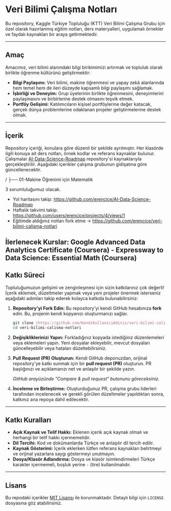# Veri Bilimi Çalışma Notları

Bu repository, Kaggle Türkiye Topluluğu (KTT) Veri Bilimi Çalışma Grubu için özel olarak hazırlanmış eğitim notları, ders materyalleri, uygulamalı örnekler ve faydalı kaynakları bir araya getirmektedir.

---

## Amaç

Amacımız, veri bilimi alanındaki bilgi birikimimizi artırmak ve topluluk olarak birlikte öğrenme kültürünü geliştirmektir:

* **Bilgi Paylaşımı:** Veri bilimi, makine öğrenmesi ve yapay zekâ alanlarında hem temel hem de ileri düzeyde kapsamlı bilgi paylaşımı sağlamak.
* **İşbirliği ve Deneyim:** Grup üyelerinin birlikte öğrenmesini, deneyimlerini paylaşmasını ve birbirlerine destek olmasını teşvik etmek.
* **Portföy Gelişimi:** Katılımcıların kişisel portföylerine değer katacak, gerçek dünya problemlerine odaklanan projeler geliştirmelerine destek olmak.

---

## İçerik

Repository içeriği, konulara göre düzenli bir şekilde ayrılmıştır. Her klasörde ilgili konuya ait ders notları, örnek kodlar ve referans kaynaklar bulunur.
Çalışmalar [AI-Data-Science-Roadmap](https://github.com/erencice/AI-Data-Science-Roadmap/) repository'si kaynaklarıyla gerçekleştirilir. Aşağıdaki içerikler çalışma grubunun gidişatına göre güncellenecektir. 

/
├── 01-Makine Öğrenimi için Matematik

3 sorumluluğumuz olacak.
- Yol haritasını takip: https://github.com/erencice/AI-Data-Science-Roadmap
- Haftalık takvimi takip: https://github.com/users/erencice/projects/4/views/1
- Eğitimde aldığınız notları fork etme -> https://github.com/erencice/veri-bilimi-calisma-notlari

İlerlenecek Kurslar: 
Google Advanced Data Analytics Certificate (Coursera) -
Expressway to Data Science: Essential Math (Coursera) 
---

## Katkı Süreci

Topluluğumuzun gelişimi ve zenginleşmesi için sizin katkılarınız çok değerli! İçerik eklemek, düzeltmeler yapmak veya yeni projeler önermek isterseniz aşağıdaki adımları takip ederek kolayca katkıda bulunabilirsiniz:

1.  **Repository'yi Fork Edin:** Bu repository'yi kendi GitHub hesabınıza **fork** edin. Bu, projenin kendi kopyanızı oluşturmanızı sağlar.

    ```bash
    git clone [https://github.com/KendiKullaniciAdiniz/veri-bilimi-calisma-notlari.git](https://github.com/KendiKullaniciAdiniz/veri-bilimi-calisma-notlari.git)
    cd veri-bilimi-calisma-notlari
    ```

2.  **Değişikliklerinizi Yapın:** Forkladığınız kopyada istediğiniz düzenlemeleri veya eklemeleri yapın. Yeni dosyalar ekleyebilir, mevcut dosyaları güncelleyebilir veya hataları düzeltebilirsiniz.

3.  **Pull Request (PR) Oluşturun:** Kendi GitHub deponuzdan, orijinal repository'ye katkı sunmak için bir **pull request (PR)** oluşturun. PR başlığınızı ve açıklamanızı net ve anlaşılır bir şekilde yazın.

    *GitHub arayüzünde "Compare & pull request" butonunu göreceksiniz.*

4.  **İnceleme ve Birleştirme:** Oluşturduğunuz PR, çalışma grubu liderleri tarafından incelenecek ve gerekli görülen düzeltmeler yapıldıktan sonra, katkınız ana repoya dahil edilecektir.

---

## Katkı Kuralları

* **Açık Kaynak ve Telif Hakkı:** Eklenen içerik açık kaynak olmalı ve herhangi bir telif hakkı içermemelidir.
* **Dil Tercihi:** Kod ve dokümanlarda Türkçe ve anlaşılır dil tercih edilir.
* **Kaynak Gösterimi:** İçerik eklerken lütfen referans kaynakları belirtmeyi ve orijinal yazarlara saygı göstermeyi unutmayın.
* **Dosya/Klasör Adlandırma:** Dosya ve klasör isimlendirmeleri Türkçe karakter içermemeli, boşluk yerine `-` (tire) kullanılmalıdır.

---

## Lisans

Bu repodaki içerikler [MIT Lisansı](LICENSE) ile korunmaktadır. Detaylı bilgi için `LICENSE` dosyasına göz atabilirsiniz.
